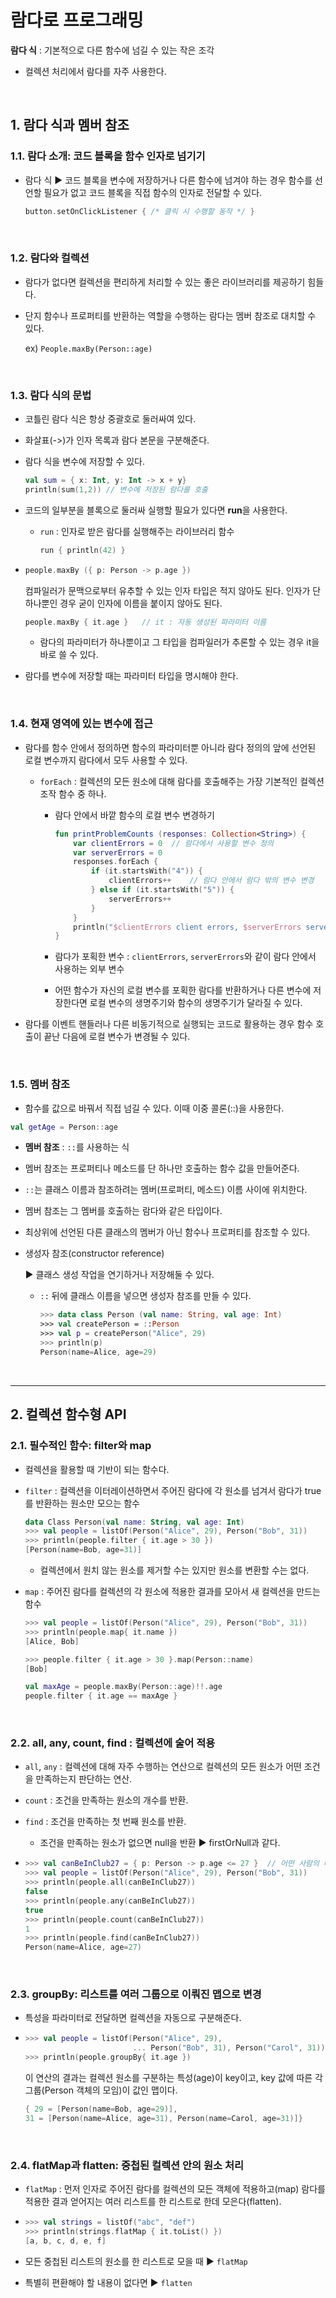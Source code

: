 # 람다로 프로그래밍

**람다 식** : 기본적으로 다른 함수에 넘길 수 있는 작은 조각

- 컬렉션 처리에서 람다를 자주 사용한다.

<br/>

## 1. 람다 식과 멤버 참조

### 1.1. 람다 소개: 코드 블록을 함수 인자로 넘기기

- 람다 식 ▶️ 코드 블록을 변수에 저장하거나 다른 함수에 넘겨야 하는 경우 함수를 선언할 필요가 없고 코드 블록을 직접 함수의 인자로 전달할 수 있다.

  ```kotlin
  button.setOnClickListener { /* 클릭 시 수행할 동작 */ }
  ```

<br/>

### 1.2. 람다와 컬렉션

- 람다가 없다면 컬렉션을 편리하게 처리할 수 있는 좋은 라이브러리를 제공하기 힘들다.

- 단지 함수나 프로퍼티를 반환하는 역할을 수행하는 람다는 멤버 참조로 대치할 수 있다.

  ex) `People.maxBy(Person::age)`

<br/>

### 1.3. 람다 식의 문법

- 코틀린 람다 식은 항상 중괄호로 둘러싸여 있다.

- 화살표(->)가 인자 목록과 람다 본문을 구분해준다.

- 람다 식을 변수에 저장할 수 있다.

  ```kotlin
  val sum = { x: Int, y: Int -> x + y}
  println(sum(1,2))	// 변수에 저장된 람다를 호출
  ```

- 코드의 일부분을 블록으로 둘러싸 실행할 필요가 있다면 **run**을 사용한다.

  - `run` : 인자로 받은 람다를 실행해주는 라이브러리 함수

    ```kotlin
    run { println(42) }
    ```

- ```kotlin
  people.maxBy ({ p: Person -> p.age })
  ```

  컴파일러가 문맥으로부터 유추할 수 있는 인자 타입은 적지 않아도 된다. 인자가 단 하나뿐인 경우 굳이 인자에 이름을 붙이지 않아도 된다.

  ```kotlin
  people.maxBy { it.age }	// it : 자동 생성된 파라미터 이름
  ```

  - 람다의 파라미터가 하나뿐이고 그 타입을 컴파일러가 추론할 수 있는 경우 it을 바로 쓸 수 있다.

- 람다를 변수에 저장할 때는 파라미터 타입을 명시해야 한다.

<br/>

### 1.4. 현재 영역에 있는 변수에 접근

- 람다를 함수 안에서 정의하면 함수의 파라미터뿐 아니라 람다 정의의 앞에 선언된 로컬 변수까지 람다에서 모두 사용할 수 있다.

  - `forEach` : 컬렉션의 모든 원소에 대해 람다를 호출해주는 가장 기본적인 컬렉션 조작 함수 중 하나.

    - 람다 안에서 바깥 함수의 로컬 변수 변경하기

      ```kotlin
      fun printProblemCounts (responses: Collection<String>) {
          var clientErrors = 0	// 람다에서 사용할 변수 정의
          var serverErrors = 0
          responses.forEach {
              if (it.startsWith("4")) {
                  clientErrors++	// 람다 안에서 람다 밖의 변수 변경
              } else if (it.startsWith("5")) {
                  serverErrors++
              }
          }
          println("$clientErrors client errors, $serverErrors server errors")
      }
      ```

    - 람다가 포획한 변수 : `clientErrors`, `serverErrors`와 같이 람다 안에서 사용하는 외부 변수

    - 어떤 함수가 자신의 로컬 변수를 포획한 람다를 반환하거나 다른 변수에 저장한다면 로컬 변수의 생명주기와 함수의 생명주기가 달라질 수 있다.

- 람다를 이벤트 핸들러나 다른 비동기적으로 실행되는 코드로 활용하는 경우 함수 호출이 끝난 다음에 로컬 변수가 변경될 수 있다.

<br/>

### 1.5. 멤버 참조

-  함수를 값으로 바꿔서 직접 넘길 수 있다. 이때 이중 콜론(::)을 사용한다.

  ```kotlin
  val getAge = Person::age
  ```

- **멤버 참조** : `::`를 사용하는 식

- 멤버 참조는 프로퍼티나 메소드를 단 하나만 호출하는 함수 값을 만들어준다.

- `::`는 클래스 이름과 참조하려는 멤버(프로퍼티, 메소드) 이름 사이에 위치한다.

- 멤버 참조는 그 멤버를 호출하는 람다와 같은 타입이다.

- 최상위에 선언된 다른 클래스의 멤버가 아닌 함수나 프로퍼티를 참조할 수 있다.

- 생성자 참조(constructor reference)

  ▶️ 클래스 생성 작업을 연기하거나 저장해둘 수 있다.

  - `::` 뒤에 클래스 이름을 넣으면 생성자 참조를 만들 수 있다.

    ```kotlin
    >>> data class Person (val name: String, val age: Int)
    >>> val createPerson = ::Person
    >>> val p = createPerson("Alice", 29)
    >>> println(p)
    Person(name=Alice, age=29)
    ```

<br/>

---

## 2. 컬렉션 함수형 API

### 2.1. 필수적인 함수: filter와 map

- 컬렉션을 활용할 때 기반이 되는 함수다.

- `filter` : 컬렉션을 이터레이션하면서 주어진 람다에 각 원소를 넘겨서 람다가 true를 반환하는 원소만 모으는 함수

  ```kotlin
  data Class Person(val name: String, val age: Int)
  >>> val people = listOf(Person("Alice", 29), Person("Bob", 31))
  >>> println(people.filter { it.age > 30 })
  [Person(name=Bob, age=31)]
  ```

  - 컬렉션에서 원치 않는 원소를 제거할 수는 있지만 원소를 변환할 수는 없다.

- `map` : 주어진 람다를 컬렉션의 각 원소에 적용한 결과를 모아서 새 컬렉션을 만드는 함수

  ```kotlin
  >>> val people = listOf(Person("Alice", 29), Person("Bob", 31))
  >>> println(people.map{ it.name })
  [Alice, Bob]
  ```

  ```kotlin
  >>> people.filter { it.age > 30 }.map(Person::name)
  [Bob]
  ```

  ```kotlin
  val maxAge = people.maxBy(Person::age)!!.age
  people.filter { it.age == maxAge }
  ```

<br/>

### 2.2. all, any, count, find : 컬렉션에 술어 적용

- `all`, `any` : 컬렉션에 대해 자주 수행하는 연산으로 컬렉션의 모든 원소가 어떤 조건을 만족하는지 판단하는 연산.

- `count` : 조건을 만족하는 원소의 개수를 반환.

- `find` : 조건을 만족하는 첫 번째 원소를 반환.

  - 조건을 만족하는 원소가 없으면 null을 반환 ▶️ firstOrNull과 같다.

- ```kotlin
  >>> val canBeInClub27 = { p: Person -> p.age <= 27 }	// 어떤 사람의 나이가 27살 이하인지 판단하는 술어 함수
  >>> val people = listOf(Person("Alice", 29), Person("Bob", 31))
  >>> println(people.all(canBeInClub27))
  false
  >>> println(people.any(canBeInClub27))
  true
  >>> println(people.count(canBeInClub27))
  1
  >>> println(people.find(canBeInClub27))
  Person(name=Alice, age=27)
  ```

<br/>

### 2.3. groupBy: 리스트를 여러 그룹으로 이뤄진 맵으로 변경

- 특성을 파라미터로 전달하면 컬렉션을 자동으로 구분해준다.

- ```kotlin
  >>> val people = listOf(Person("Alice", 29), 
                          ... Person("Bob", 31), Person("Carol", 31))
  >>> println(people.groupBy{ it.age })
  ```

  이 연산의 결과는 컬렉션 원소를 구분하는 특성(age)이 key이고, key 값에 따른 각 그룹(Person 객체의 모임)이 값인 맵이다.

  ```kotlin
  { 29 = [Person(name=Bob, age=29)],
  31 = [Person(name=Alice, age=31), Person(name=Carol, age=31)]}
  ```

<br/>

### 2.4. flatMap과 flatten: 중첩된 컬렉션 안의 원소 처리

- `flatMap` : 먼저 인자로 주어진 람다를 컬렉션의 모든 객체에 적용하고(map) 람다를 적용한 결과 얻어지는 여러 리스트를 한 리스트로 한데 모은다(flatten).

- ```kotlin
  >>> val strings = listOf("abc", "def")
  >>> println(strings.flatMap { it.toList() })
  [a, b, c, d, e, f]
  ```

- 모든 중첩된 리스트의 원소를 한 리스트로 모을 때 ▶️ `flatMap` 

- 특별히 편환해야 할 내용이 없다면 ▶️ `flatten`

